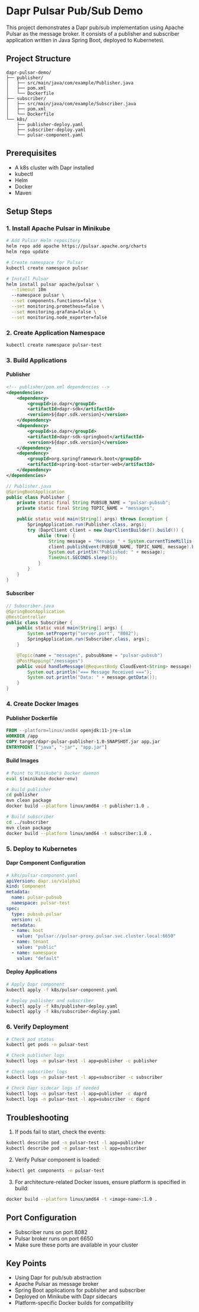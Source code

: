 # Dapr Pulsar Pub/Sub Demo

This project demonstrates a Dapr pub/sub implementation using Apache Pulsar as the message broker. It consists of a publisher and subscriber application written in Java Spring Boot, deployed to Kubernetes\

## Project Structure

```
dapr-pulsar-demo/
├── publisher/
│   ├── src/main/java/com/example/Publisher.java
│   ├── pom.xml
│   └── Dockerfile
├── subscriber/
│   ├── src/main/java/com/example/Subscriber.java
│   ├── pom.xml
│   └── Dockerfile
└── k8s/
    ├── publisher-deploy.yaml
    ├── subscriber-deploy.yaml
    └── pulsar-component.yaml
```

## Prerequisites

- A k8s cluster with Dapr installed
- kubectl
- Helm
- Docker
- Maven

## Setup Steps

### 1. Install Apache Pulsar in Minikube

```bash
# Add Pulsar Helm repository
helm repo add apache https://pulsar.apache.org/charts
helm repo update

# Create namespace for Pulsar
kubectl create namespace pulsar

# Install Pulsar
helm install pulsar apache/pulsar \
  --timeout 10m
  --namespace pulsar \
  --set components.functions=false \
  --set monitoring.prometheus=false \
  --set monitoring.grafana=false \
  --set monitoring.node_exporter=false
```

### 2. Create Application Namespace

```bash
kubectl create namespace pulsar-test
```

### 3. Build Applications

#### Publisher

```xml
<!-- publisher/pom.xml dependencies -->
<dependencies>
    <dependency>
        <groupId>io.dapr</groupId>
        <artifactId>dapr-sdk</artifactId>
        <version>${dapr.sdk.version}</version>
    </dependency>
    <dependency>
        <groupId>io.dapr</groupId>
        <artifactId>dapr-sdk-springboot</artifactId>
        <version>${dapr.sdk.version}</version>
    </dependency>
    <dependency>
        <groupId>org.springframework.boot</groupId>
        <artifactId>spring-boot-starter-web</artifactId>
    </dependency>
</dependencies>
```

```java
// Publisher.java
@SpringBootApplication
public class Publisher {
    private static final String PUBSUB_NAME = "pulsar-pubsub";
    private static final String TOPIC_NAME = "messages";

    public static void main(String[] args) throws Exception {
        SpringApplication.run(Publisher.class, args);
        try (DaprClient client = new DaprClientBuilder().build()) {
            while (true) {
                String message = "Message " + System.currentTimeMillis();
                client.publishEvent(PUBSUB_NAME, TOPIC_NAME, message).block();
                System.out.println("Published: " + message);
                TimeUnit.SECONDS.sleep(5);
            }
        }
    }
}
```

#### Subscriber

```java
// Subscriber.java
@SpringBootApplication
@RestController
public class Subscriber {
    public static void main(String[] args) {
        System.setProperty("server.port", "8082");
        SpringApplication.run(Subscriber.class, args);
    }

    @Topic(name = "messages", pubsubName = "pulsar-pubsub")
    @PostMapping("/messages")
    public void handleMessage(@RequestBody CloudEvent<String> message) {
        System.out.println("=== Message Received ===");
        System.out.println("Data: " + message.getData());
    }
}
```

### 4. Create Docker Images

#### Publisher Dockerfile

```dockerfile
FROM --platform=linux/amd64 openjdk:11-jre-slim
WORKDIR /app
COPY target/dapr-pulsar-publisher-1.0-SNAPSHOT.jar app.jar
ENTRYPOINT ["java", "-jar", "app.jar"]
```

#### Build Images

```bash
# Point to Minikube's Docker daemon
eval $(minikube docker-env)

# Build publisher
cd publisher
mvn clean package
docker build --platform linux/amd64 -t publisher:1.0 .

# Build subscriber
cd ../subscriber
mvn clean package
docker build --platform linux/amd64 -t subscriber:1.0 .
```

### 5. Deploy to Kubernetes

#### Dapr Component Configuration

```yaml
# k8s/pulsar-component.yaml
apiVersion: dapr.io/v1alpha1
kind: Component
metadata:
  name: pulsar-pubsub
  namespace: pulsar-test
spec:
  type: pubsub.pulsar
  version: v1
  metadata:
  - name: host
    value: "pulsar://pulsar-proxy.pulsar.svc.cluster.local:6650"
  - name: tenant
    value: "public"
  - name: namespace
    value: "default"
```

#### Deploy Applications

```bash
# Apply Dapr component
kubectl apply -f k8s/pulsar-component.yaml

# Deploy publisher and subscriber
kubectl apply -f k8s/publisher-deploy.yaml
kubectl apply -f k8s/subscriber-deploy.yaml
```

### 6. Verify Deployment

```bash
# Check pod status
kubectl get pods -n pulsar-test

# Check publisher logs
kubectl logs -n pulsar-test -l app=publisher -c publisher

# Check subscriber logs
kubectl logs -n pulsar-test -l app=subscriber -c subscriber

# Check Dapr sidecar logs if needed
kubectl logs -n pulsar-test -l app=publisher -c daprd
kubectl logs -n pulsar-test -l app=subscriber -c daprd
```

## Troubleshooting
1. If pods fail to start, check the events:

```bash
kubectl describe pod -n pulsar-test -l app=publisher
kubectl describe pod -n pulsar-test -l app=subscriber
```

2. Verify Pulsar component is loaded:

```bash
kubectl get components -n pulsar-test
```

3. For architecture-related Docker issues, ensure platform is specified in build:

```bash
docker build --platform linux/amd64 -t <image-name>:1.0 .
```

## Port Configuration

- Subscriber runs on port 8082
- Pulsar broker runs on port 6650
- Make sure these ports are available in your cluster

## Key Points

- Using Dapr for pub/sub abstraction
- Apache Pulsar as message broker
- Spring Boot applications for publisher and subscriber
- Deployed on Minikube with Dapr sidecars
- Platform-specific Docker builds for compatibility
